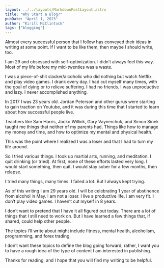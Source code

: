 ```yaml
---
layout: ../../layouts/MarkdownPostLayout.astro
title: "Why Start a Blog?"
pubDate: "April 1, 2023"
author: "Kirill McClintock"
tags: ["blogging"]
---
```


Almost every successful person that I follow has conveyed their ideas in writing at some point.  If I want to be like them, then maybe I should write, too.

I am 29 and obsessed with self-optimization.  I didn’t always feel this way.  Most of my life before my mid-twenties was a waste.  

I was a piece-of-shit slacker/alcoholic who did nothing but watch Netflix and play video games.  I drank every day.  I had cut myself many times, with the goal of dying or to relieve suffering.  I had no friends.  I was unproductive and lazy.  I never accomplished anything.  

In 2017 I was 23 years old.  Jordan Peterson and other gurus were starting to gain traction on Youtube, and it was during this time that I started to learn about how successful people live.

Teachers like Sam Harris, Jocko Willink, Gary Vaynerchuk, and Simon Sinek taught me things that neither of my parents had.  Things like how to manage my money and time, and how to optimize my mental and physical health.

This was the point where I realized I was a loser and that I had to turn my life around.  

So I tried various things.  I took up martial arts, running, and meditation.  I quit drinking (or tried).  At first, none of these efforts lasted very long.  I would start something, then quit.  I would stay sober for a few months, then relapse.  

I tried many things, many times.  I failed a lot.  But I always kept trying.  

As of this writing I am 29 years old.  I will be celebrating 1 year of abstinence from alcohol in May.  I am not a loser.  I live a productive life. I am very fit.  I don’t play video games.  I haven’t cut myself in 8 years.

I don’t want to pretend that I have it all figured out today.  There are a lot of things that I still need to work on.  But I have learned a few things that, if shared, could help other people.  

The topics I'll write about might include fitness, mental health, alcoholism, programming, and forex trading.

I don’t want these topics to define the blog going forward, rather, I want you to have a rough idea of the type of content I am interested in publishing.  

Thanks for reading, and I hope that you will find my writing to be helpful.   

